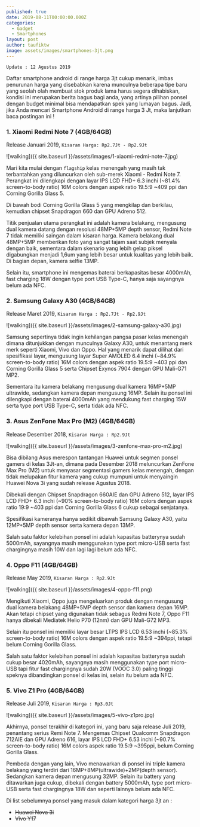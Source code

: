 ```yaml
---
published: true
date: 2019-08-11T00:00:00.000Z
categories:
  - Gadget
  - Smartphones
layout: post
author: taufiktw
image: assets/images/smartphones-3jt.png
---
```

`Update : 12 Agustus 2019`

Daftar smartphone android di range harga 3jt cukup menarik, imbas penurunan harga yang disebabkan karena munculnya beberapa tipe baru yang seolah olah membuat stok produk lama harus segera dihabiskan, kondisi ini merupakan berita bagus bagi anda, yang artinya pilihan ponsel dengan budget minimal bisa mendapatkan spek yang lumayan bagus. Jadi, jika Anda mencari Smartphone Android di range harga 3 Jt, maka lanjutkan baca postingan ini !

### 1. Xiaomi Redmi Note 7 (4GB/64GB)
Release Januari 2019, 
``
Kisaran Harga: Rp2.7Jt - Rp2.9Jt
``

![walking]({{ site.baseurl }}/assets/images/1-xiaomi-redmi-note-7.jpg)

Mari kita mulai dengan `flagship` kelas menengah yang masih tak terbantahkan yang diluncurkan oleh sub-merek Xiaomi - Redmi Note 7. Perangkat ini dilengkapi dengan layar IPS LCD FHD+ 6.3 inchi (~81.4% screen-to-body ratio) 16M colors dengan aspek ratio 19.5:9 ~409 ppi dan Corning Gorilla Glass 5.

Di bawah bodi Corning Gorilla Glass 5 yang mengkilap dan berkilau, kemudian chipset Snapdragon 660 dan GPU Adreno 512.

Titik penjualan utama perangkat ini adalah kamera belakang, mengusung dual kamera datang dengan resolusi 48MP+5MP depth sensor, Redmi Note 7 tidak memiliki saingan dalam kisaran harga. Kamera belakang dual 48MP+5MP memberikan foto yang sangat tajam saat subjek menyala dengan baik, sementara dalam skenario yang lebih gelap piksel digabungkan menjadi 1,6um yang lebih besar untuk kualitas yang lebih baik. Di bagian depan, kamera selfie 13MP.

Selain itu, smartphone ini mengemas baterai berkapasitas besar 4000mAh, fast charging 18W dengan type port USB Type-C, hanya saja sayangnya belum ada NFC.

### 2. Samsung Galaxy A30 (4GB/64GB)
Release Maret 2019, 
``
Kisaran Harga : Rp2.7Jt - Rp2.9Jt
``

![walking]({{ site.baseurl }}/assets/images/2-samsung-galaxy-a30.jpg)

Samsung sepertinya tidak ingin kehilangan pangsa pasar kelas menengah dimana ditunjukkan dengan munculnya Galaxy A30, untuk menantang merk merk seperti Xiaomi, Vivo dan Oppo. Hal yang menarik dapat dilihat dari spesifikasi layar, mengusung layar Super AMOLED 6.4 inchi (~84.9% screen-to-body ratio) 16M colors dengan aspek ratio 19.5:9 ~403 ppi dan Corning Gorilla Glass 5 serta Chipset Exynos 7904 dengan GPU Mali-G71 MP2.

Sementara itu kamera belakang mengusung dual kamera 16MP+5MP ultrawide, sedangkan kamera depan mengusung 16MP. Selain itu ponsel ini dilengkapi dengan baterai 4000mAh yang mendukung fast charging 15W serta type port USB Type-C, serta tidak ada NFC. 

### 3. Asus ZenFone Max Pro (M2) (4GB/64GB)
Release Desember 2018, 
``
Kisaran Harga : Rp2.9Jt
``

![walking]({{ site.baseurl }}/assets/images/3-zenfone-max-pro-m2.jpg)

Bisa dibilang Asus merespon tantangan Huawei untuk segmen ponsel gamers di kelas 3Jt-an, dimana pada Desember 2018 meluncurkan ZenFone Max Pro (M2) untuk menyasar segmentasi gamers kelas menengah, dengan tidak melupakan fitur kamera yang cukup mumpuni untuk menyaingin Huawei Nova 3i yang sudah release Agustus 2018.

Dibekali dengan Chipset Snapdragon 660AIE dan GPU Adreno 512, layar IPS LCD FHD+ 6.3 inchi (~90% screen-to-body ratio) 16M colors dengan aspek ratio 19:9 ~403 ppi dan Corning Gorilla Glass 6 cukup sebagai senjatanya.

Spesifikasi kameranya hanya sedikit dibawah Samsung Galaxy A30, yaitu 12MP+5MP depth sensor serta kamera depan 13MP.

Salah satu faktor kelebihan ponsel ini adalah kapasitas batterynya sudah 5000mAh, sayangnya masih menggunakan type port micro-USB serta fast chargingnya masih 10W dan lagi lagi belum ada NFC.

### 4. Oppo F11 (4GB/64GB)
Release May 2019,
``
Kisaran Harga : Rp2.9Jt
``

![walking]({{ site.baseurl }}/assets/images/4-oppo-f11.png)

Mengikuti Xiaomi, Oppo juga mengeluarkan produk dengan mengusung dual kamera belakang 48MP+5MP depth sensor dan kamera depan 16MP. Akan tetapi chipset yang digunakan tidak sebagus Redmi Note 7, Oppo F11 hanya dibekali Mediatek Helio P70 (12nm) dan GPU Mali-G72 MP3.

Selain itu ponsel ini memiliki layar besar LTPS IPS LCD 6.53 inchi (~85.3% screen-to-body ratio) 16M colors dengan aspek ratio 19.5:9 ~394ppi, tetapi belum Corning Gorilla Glass.

Salah satu faktor kelebihan ponsel ini adalah kapasitas batterynya sudah cukup besar 4020mAh, sayangnya masih menggunakan type port micro-USB tapi fitur fast chargingnya sudah 20W (VOOC 3.0) paling tinggi speknya dibandingkan ponsel di kelas ini, selain itu belum ada NFC.

### 5. Vivo Z1 Pro (4GB/64GB)
Release Juli 2019, 
``
Kisaran Harga : Rp3.0Jt
``

![walking]({{ site.baseurl }}/assets/images/5-vivo-z1pro.jpg)

Akhirnya, ponsel terakhir di kategori ini, yang baru saja release Juli 2019, penantang serius Remi Note 7. Mengemas Chipset Qualcomm Snapdragon 712AIE dan GPU Adreno 616, layar IPS LCD FHD+ 6.53 inchi (~90.7% screen-to-body ratio) 16M colors aspek ratio 19.5:9 ~395ppi, belum Corning Gorilla Glass.

Pembeda dengan yang lain, Vivo menawarkan di ponsel ini triple kamera belakang yang terdiri dari 16MP+8MP(ultrawide)+2MP(depth sensor). Sedangkan kamera depan mengusung 32MP. Selain itu battery yang ditawarkan juga cukup, dibekali dengan battery 5000mAh, type port micro-USB serta fast chargingnya 18W dan seperti lainnya belum ada NFC.

Di list sebelumnya ponsel yang masuk dalam kategori harga 3jt an :

+ ~~Huawei Nova 3i~~
+ ~~Vivo Y17~~
